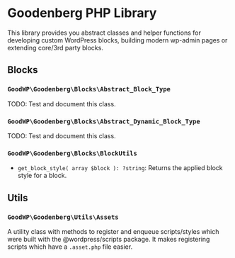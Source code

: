 # Goodenberg PHP Library

This library provides you abstract classes and helper functions for developing custom WordPress blocks, building modern
wp-admin pages or extending core/3rd party blocks.

## Blocks

### `GoodWP\Goodenberg\Blocks\Abstract_Block_Type`

TODO: Test and document this class.

### `GoodWP\Goodenberg\Blocks\Abstract_Dynamic_Block_Type`

TODO: Test and document this class.

### `GoodWP\Goodenberg\Blocks\BlockUtils`

- `get_block_style( array $block ): ?string`: Returns the applied block style for a block.

## Utils

### `GoodWP\Goodenberg\Utils\Assets`

A utility class with methods to register and enqueue scripts/styles which were built with the @wordpress/scripts
package.
It makes registering scripts which have a `.asset.php` file easier.